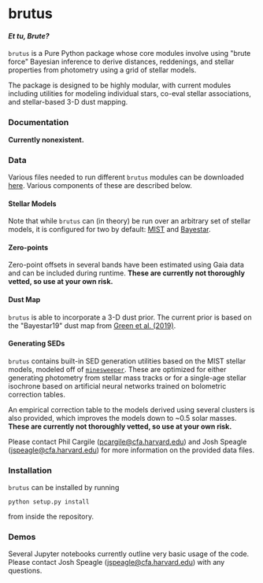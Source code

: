 # brutus
#### _**Et tu, Brute?**_

`brutus` is a Pure Python package whose core modules involve using
"brute force" Bayesian inference to derive distances, reddenings, and 
stellar properties from photometry using a grid of stellar models.

The package is designed to be highly modular, with current modules including
utilities for modeling individual stars, co-eval stellar associations, and
stellar-based 3-D dust mapping.

### Documentation
**Currently nonexistent.**

### Data

Various files needed to run different `brutus` modules can be downloaded
[here](https://www.dropbox.com/sh/ozq9tk8iyy8fhte/AAC_G0wA9eQ8shHbZzAKwLe-a?dl=0).
Various components of these are described below.

#### Stellar Models
Note that while `brutus` can (in theory) be run over an arbitrary set of
stellar models, it is configured for two by default: 
[MIST](http://waps.cfa.harvard.edu/MIST/)
and [Bayestar](https://arxiv.org/pdf/1401.1508.pdf).

#### Zero-points
Zero-point offsets in several bands have been estimated using Gaia data
and can be included during runtime. 
**These are currently not thoroughly vetted, so use at your own risk.**

#### Dust Map
`brutus` is able to incorporate a 3-D dust prior. The current prior is
based on the "Bayestar19" dust map from
[Green et al. (2019)](https://arxiv.org/abs/1905.02734).

#### Generating SEDs
`brutus` contains built-in SED generation utilities based on the MIST
stellar models, modeled off of
[`minesweeper`](https://github.com/pacargile/MINESweeper).
These are optimized for either generating photometry from stellar mass
tracks or for a single-age stellar isochrone based on
artificial neural networks trained on bolometric correction tables.

An empirical correction table to the models derived using several clusters is
also provided, which improves the models down to ~0.5 solar masses.
**These are currently not thoroughly vetted, so use at your own risk.**

Please contact Phil Cargile (pcargile@cfa.harvard.edu) and Josh Speagle
(jspeagle@cfa.harvard.edu) for more information on the provided data files.

### Installation
`brutus` can be installed by running
```
python setup.py install
```
from inside the repository.

### Demos
Several Jupyter notebooks currently outline very basic usage of the code.
Please contact Josh Speagle (jspeagle@cfa.harvard.edu) with any questions.
